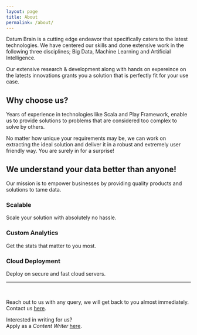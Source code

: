 ```yaml
---
layout: page
title: About
permalink: /about/
---
```


Datum Brain is a cutting edge endeavor that specifically caters to the latest technologies. We have centered our skills and done extensive work in the following three disciplines; Big Data, Machine Learning and Artificial Intelligence.

Our extensive research & development along with hands on expereince on the latests innovations grants you a solution that is perfectly fit for your use case.

## Why choose us?

Years of experience in technologies like Scala and Play Framework, enable us to provide solutions to problems that are considered too complex to solve by others.

No matter how unique your requirements may be, we can work on extracting the ideal solution and deliver it in a robust and extremely user friendly way. You are surely in for a surprise!

## We understand your data better than anyone!

Our mission is to empower businesses by providing quality products and solutions to tame data.

### Scalable

Scale your solution with absolutely no hassle.

### Custom Analytics

Get the stats that matter to you most.

### Cloud Deployment
Deploy on secure and fast cloud servers.

________________
<br/>

Reach out to us with any query, we will get back to you almost immediately.<br/>
Contact us [here](mailto:contact@datumbrain.com).


Interested in writing for us? <br/>
Apply as a _Content Writer_ [here](mailto:careers@datumbrain.com).